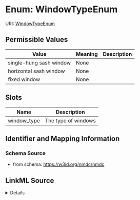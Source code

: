# Enum: WindowTypeEnum



URI: [WindowTypeEnum](WindowTypeEnum.md)

## Permissible Values

| Value | Meaning | Description |
| --- | --- | --- |
| single-hung sash window | None |  |
| horizontal sash window | None |  |
| fixed window | None |  |




## Slots

| Name | Description |
| ---  | --- |
| [window_type](window_type.md) | The type of windows |






## Identifier and Mapping Information







### Schema Source


* from schema: https://w3id.org/nmdc/nmdc




## LinkML Source

<details>
```yaml
name: window_type_enum
from_schema: https://w3id.org/nmdc/nmdc
rank: 1000
permissible_values:
  single-hung sash window:
    text: single-hung sash window
  horizontal sash window:
    text: horizontal sash window
  fixed window:
    text: fixed window

```
</details>